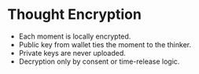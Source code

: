 # Thought Encryption

- Each moment is locally encrypted.
- Public key from wallet ties the moment to the thinker.
- Private keys are never uploaded.
- Decryption only by consent or time-release logic.
